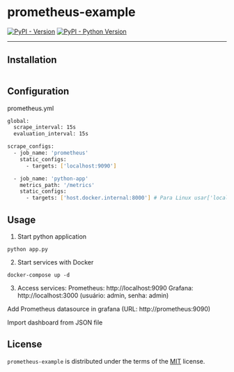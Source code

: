 # prometheus-example

[![PyPI - Version](https://img.shields.io/pypi/v/prometheus-example.svg)](https://pypi.org/project/prometheus-example)
[![PyPI - Python Version](https://img.shields.io/pypi/pyversions/prometheus-example.svg)](https://pypi.org/project/prometheus-example)

-----

## Installation

```console
```

## Configuration

prometheus.yml

```bash
global:
  scrape_interval: 15s
  evaluation_interval: 15s

scrape_configs:
  - job_name: 'prometheus'
    static_configs:
      - targets: ['localhost:9090']

  - job_name: 'python-app'
    metrics_path: '/metrics'
    static_configs:
      - targets: ['host.docker.internal:8000'] # Para Linux usar['localhost:8000']
```

## Usage

1. Start python application

```console
python app.py
```

2. Start services with Docker

```console
docker-compose up -d
```

3. Access services:
Prometheus: http://localhost:9090
Grafana: http://localhost:3000 (usuário: admin, senha: admin)

Add Prometheus datasource in grafana (URL: http://prometheus:9090)

Import dashboard from JSON file


## License

`prometheus-example` is distributed under the terms of the [MIT](https://spdx.org/licenses/MIT.html) license.
